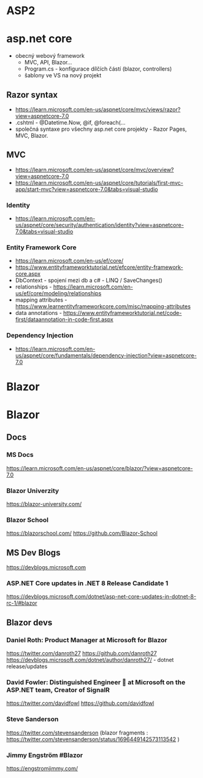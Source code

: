 # ASP2

# asp.net core
* obecný webový framework
  * MVC, API, Blazor...
  * Program.cs - konfigurace dílčích částí (blazor, controllers)
  * šablony ve VS na nový projekt
 
## Razor syntax

* https://learn.microsoft.com/en-us/aspnet/core/mvc/views/razor?view=aspnetcore-7.0
* .cshtml - @Datetime.Now, @if, @foreach(...
* společná syntaxe pro všechny asp.net core projekty - Razor Pages, MVC, Blazor.

## MVC

* https://learn.microsoft.com/en-us/aspnet/core/mvc/overview?view=aspnetcore-7.0
* https://learn.microsoft.com/en-us/aspnet/core/tutorials/first-mvc-app/start-mvc?view=aspnetcore-7.0&tabs=visual-studio

### Identity
* https://learn.microsoft.com/en-us/aspnet/core/security/authentication/identity?view=aspnetcore-7.0&tabs=visual-studio

### Entity Framework Core
* https://learn.microsoft.com/en-us/ef/core/
* https://www.entityframeworktutorial.net/efcore/entity-framework-core.aspx
* DbContext - spojení mezi db a c# - LINQ / SaveChanges()
* relationships - https://learn.microsoft.com/en-us/ef/core/modeling/relationships
* mapping attributes - https://www.learnentityframeworkcore.com/misc/mapping-attributes
* data annotations - https://www.entityframeworktutorial.net/code-first/dataannotation-in-code-first.aspx

### Dependency Injection
* https://learn.microsoft.com/en-us/aspnet/core/fundamentals/dependency-injection?view=aspnetcore-7.0

# Blazor

# Blazor

## Docs

### MS Docs
https://learn.microsoft.com/en-us/aspnet/core/blazor/?view=aspnetcore-7.0

### Blazor Univerzity
https://blazor-university.com/

### Blazor School
https://blazorschool.com/
https://github.com/Blazor-School

## MS Dev Blogs

https://devblogs.microsoft.com

### ASP.NET Core updates in .NET 8 Release Candidate 1

https://devblogs.microsoft.com/dotnet/asp-net-core-updates-in-dotnet-8-rc-1/#blazor

## Blazor devs

### Daniel Roth: Product Manager at Microsoft for Blazor
https://twitter.com/danroth27
https://github.com/danroth27
https://devblogs.microsoft.com/dotnet/author/danroth27/ - dotnet release/updates

### David Fowler: Distinguished Engineer 🧐 at Microsoft on the ASP.NET team, Creator of SignalR
https://twitter.com/davidfowl
https://github.com/davidfowl

### Steve Sanderson
https://twitter.com/stevensanderson
(blazor fragments : https://twitter.com/stevensanderson/status/1696449142573113542 )

### Jimmy Engström #Blazor
https://engstromjimmy.com/

